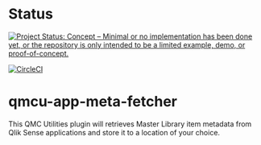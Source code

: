 # Status
[![Project Status: Concept – Minimal or no implementation has been done yet, or the repository is only intended to be a limited example, demo, or proof-of-concept.](https://www.repostatus.org/badges/latest/concept.svg)](https://www.repostatus.org/#concept)

[![CircleCI](https://circleci.com/gh/eapowertools/qmcu-app-meta-fetcher/tree/master.svg?style=svg&circle-token=762b46f7fb8f9d49a8b3891545a69682b3d7019e)](https://circleci.com/gh/eapowertools/qmcu-app-meta-fetcher/tree/master)

# qmcu-app-meta-fetcher
This QMC Utilities plugin will retrieves Master Library item metadata from Qlik Sense applications and store it to a location of your choice.
